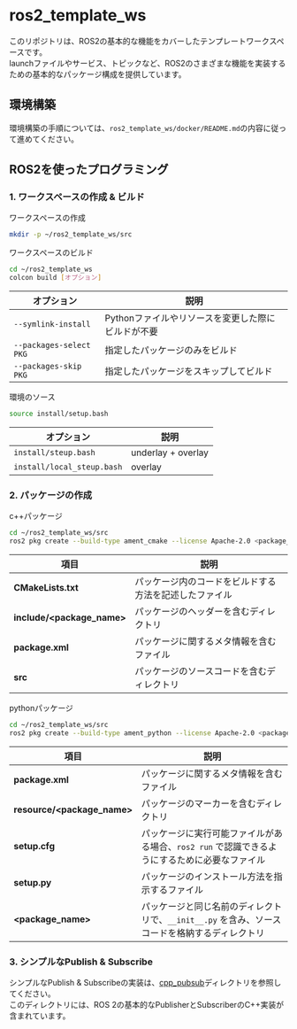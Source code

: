 # ros2_template_ws

このリポジトリは、ROS2の基本的な機能をカバーしたテンプレートワークスペースです。  
launchファイルやサービス、トピックなど、ROS2のさまざまな機能を実装するための基本的なパッケージ構成を提供しています。  

## 環境構築

環境構築の手順については、`ros2_template_ws/docker/README.md`の内容に従って進めてください。  

## ROS2を使ったプログラミング
### 1. ワークスペースの作成 & ビルド
ワークスペースの作成
```bash
mkdir -p ~/ros2_template_ws/src
```
ワークスペースのビルド
```bash
cd ~/ros2_template_ws
colcon build [オプション]
```
| オプション              | 説明                                          |
|-------------------------|---------------------------------------------|
| `--symlink-install`      | Pythonファイルやリソースを変更した際にビルドが不要 |
| `--packages-select PKG`   | 指定したパッケージのみをビルド               |
| `--packages-skip PKG`    | 指定したパッケージをスキップしてビルド         |

環境のソース
```bash
source install/setup.bash
```
| オプション              | 説明                                          |
|-------------------------|---------------------------------------------|
| `install/steup.bash`      |  underlay + overlay |
| `install/local_steup.bash`   | overlay |

### 2. パッケージの作成
c++パッケージ
```bash
cd ~/ros2_template_ws/src
ros2 pkg create --build-type ament_cmake --license Apache-2.0 <package_name>
```
| 項目                     | 説明                                                  |
|--------------------------|-------------------------------------------------------|
| **CMakeLists.txt**        | パッケージ内のコードをビルドする方法を記述したファイル                   |
| **include/<package_name>**| パッケージのヘッダーを含むディレクトリ                        |
| **package.xml**           | パッケージに関するメタ情報を含むファイル                       |
| **src**                   | パッケージのソースコードを含むディレクトリ                       |

pythonパッケージ
```bash
cd ~/ros2_template_ws/src
ros2 pkg create --build-type ament_python --license Apache-2.0 <package_name>
```
| 項目                          | 説明                                                                |
|-------------------------------|---------------------------------------------------------------------|
| **package.xml**                | パッケージに関するメタ情報を含むファイル                                        |
| **resource/<package_name>**     | パッケージのマーカーを含むディレクトリ                                        |
| **setup.cfg**                  | パッケージに実行可能ファイルがある場合、`ros2 run` で認識できるようにするために必要なファイル |
| **setup.py**                   | パッケージのインストール方法を指示するファイル                                    |
| **<package_name>**             | パッケージと同じ名前のディレクトリで、`__init__.py` を含み、ソースコードを格納するディレクトリ |


### 3. シンプルなPublish & Subscribe

シンプルなPublish & Subscribeの実装は、[cpp_pubsub](./src/cpp_pubsub)ディレクトリを参照してください。  
このディレクトリには、ROS 2の基本的なPublisherとSubscriberのC++実装が含まれています。
